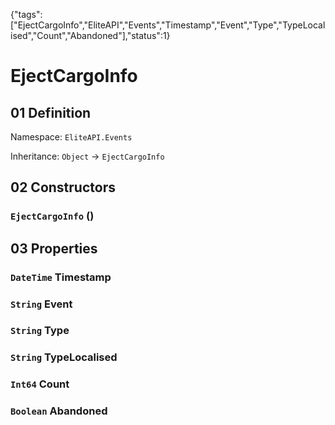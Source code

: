 {"tags":["EjectCargoInfo","EliteAPI","Events","Timestamp","Event","Type","TypeLocalised","Count","Abandoned"],"status":1}

# EjectCargoInfo

## 01 Definition

Namespace: `EliteAPI.Events`

Inheritance: `Object` → `EjectCargoInfo`

## 02 Constructors

### `EjectCargoInfo` ()

## 03 Properties

### `DateTime` Timestamp

### `String` Event

### `String` Type

### `String` TypeLocalised

### `Int64` Count

### `Boolean` Abandoned

